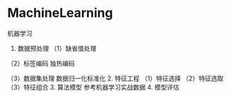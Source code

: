 # MachineLearning
机器学习
1. 数据预处理
（1）缺省值处理

（2）标签编码  独热编码

（3）数据集处理 数据归一化标准化
2. 特征工程
（1）特征选择
（2）特征选取
（3）特征组合
3. 算法模型
  参考机器学习实战数据
4. 模型评估
